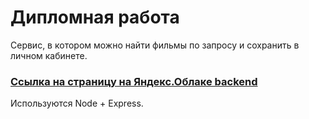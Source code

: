 # Дипломная работа

Сервис, в котором можно найти фильмы по запросу и сохранить в личном кабинете.

### [Ссылка на страницу на Яндекс.Облаке backend](http://api.movie-list.nomoredomains.rocks)

Используются Node + Express.
